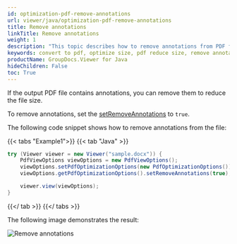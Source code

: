```yaml
---
id: optimization-pdf-remove-annotations
url: viewer/java/optimization-pdf-remove-annotations
title: Remove annotations
linkTitle: Remove annotations
weight: 1
description: "This topic describes how to remove annotations from PDF file using the GroupDocs.Viewer Java API."
keywords: convert to pdf, optimize size, pdf reduce size, remove annotations
productName: GroupDocs.Viewer for Java
hideChildren: False
toc: True
---
```

If the output PDF file contains annotations, you can remove them to reduce the file size.

To remove annotations, set the [setRemoveAnnotations](https://reference.groupdocs.com/viewer/java/com.groupdocs.viewer.options/pdfoptimizationoptions/#setRemoveAnnotations-boolean-) to `true`.

The following code snippet shows how to remove annotations from the file:

{{< tabs "Example1">}}
{{< tab "Java" >}}
```java
try (Viewer viewer = new Viewer("sample.docx")) {
    PdfViewOptions viewOptions = new PdfViewOptions();
    viewOptions.setPdfOptimizationOptions(new PdfOptimizationOptions());
    viewOptions.getPdfOptimizationOptions().setRemoveAnnotations(true);

    viewer.view(viewOptions);
}
```
{{</ tab >}}
{{</ tabs >}}

The following image demonstrates the result:

![Remove annotations](/viewer/java/images/pdf-rendering/optimization/optimization-pdf-remove-annotations.png)
